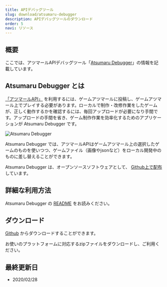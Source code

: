 ```yaml
---
title: APIデバッグツール
slug: download/atsumaru-debugger
description: APIデバッグツールのダウンロード
order: 5
navi: リソース
---
```

    
## 概要
ここでは、アツマールAPIデバッグツール「[Atsumaru Debugger](https://github.com/atsumaru/atsumaru-debugger)」の情報を記載しています。
    
## Atsumaru Debugger とは
[「アツマールAPI」](https://atsumaru.github.io/api-references/) を利用するには、ゲームアツマールに投稿し、ゲームアツマール上でプレイする必要があります。ローカルで制作・改修作業をしたゲームが、正しく動作するかを確認するには、毎回アップロードが必要になり手間です。アップロードの手間を省き、ゲーム制作作業を効率化するためのアプリケーションが Atsumaru Debugger です。
    
![Atsumaru Debugger](/images/download/atsumaru_debugger.jpg)
    
Atsumaru Debugger では、アツマールAPIはゲームアツマール上の選択したゲームのものを使いつつ、ゲームファイル（画像やjsonなど）をローカル開発中のものに差し替えることができます。

Atsumaru Debugger は、オープンソースソフトウェアとして、 [Github上で配布](https://github.com/atsumaru/atsumaru-debugger/releases)しています。
    
## 詳細な利用方法
Atsumaru Debugger の [README](https://github.com/atsumaru/atsumaru-debugger/blob/master/README.md) をお読みください。
    
## ダウンロード
[Github](https://github.com/atsumaru/atsumaru-debugger/releases) からダウンロードすることができます。
    
お使いのプラットフォームに対応するzipファイルをダウンロードし、ご利用ください。
    
## 最終更新日
 - 2020/02/28
